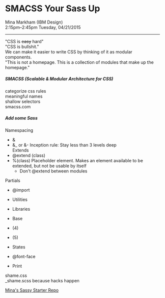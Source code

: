 # SMACSS Your Sass Up
Mina Markham (IBM Design)  
2:15pm–2:45pm Tuesday, 04/21/2015  

---

"CSS is ~~easy~~ hard"  
"CSS is bullshit."  
We can make it easier to write CSS by thinking of it as modular components.  
"This is not a homepage. This is a collection of modules that make up the homepage."  

##### SMACSS (Scalable & Modular Architecture for CSS)

categorize css rules  
meaningful names  
shallow selectors  
smacss.com  

##### Add some Sass
Namespacing
* &
* &_ or &-
Inception rule: Stay less than 3 levels deep  
Extends  
* @extend (class)
* %(class)
  Placeholder element. Makes an element available to be extended, but not be usable by itself
  * Don't @extend between modules

Partials
  * @import

* Utilities
* Libraries
* Base
* (4)
* (5)
* States
* @font-face
* Print

shame.css  
_shame.scss
  because hacks happen

[Mina's Sassy Starter Repo](https://github.com/minamarkham/sassy-starter)
